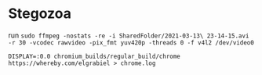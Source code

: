 # Stegozoa

run `sudo ffmpeg -nostats -re -i SharedFolder/2021-03-13\ 23-14-15.avi -r 30 -vcodec rawvideo -pix_fmt yuv420p -threads 0 -f v4l2 /dev/video0`

`DISPLAY=:0.0 chromium_builds/regular_build/chrome https://whereby.com/elgrabiel > chrome.log`
